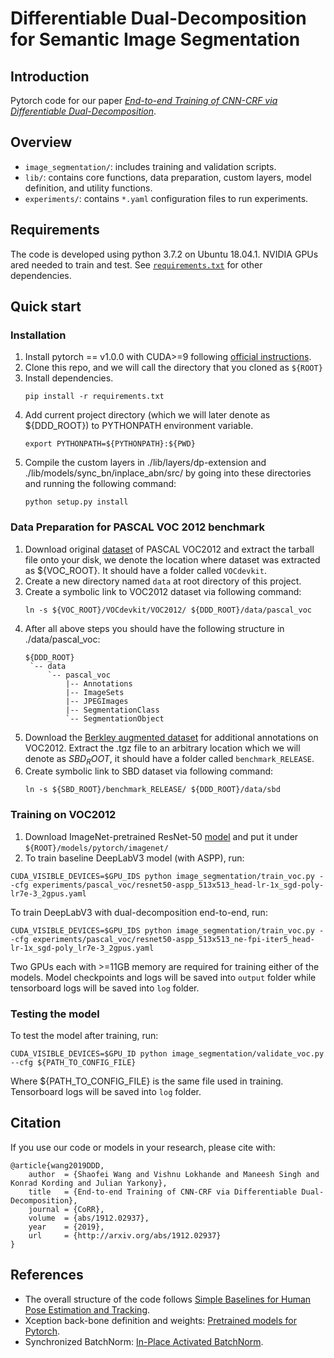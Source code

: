 # Differentiable Dual-Decomposition for Semantic Image Segmentation

## Introduction
Pytorch code for our paper [*End-to-end Training of CNN-CRF via Differentiable Dual-Decomposition*](https://arxiv.org/abs/1912.02937).

## Overview
- `image_segmentation/`: includes training and validation scripts.
- `lib/`: contains core functions, data preparation, custom layers, model definition, and utility functions.
- `experiments/`: contains `*.yaml` configuration files to run experiments.

## Requirements
The code is developed using python 3.7.2 on Ubuntu 18.04.1. NVIDIA GPUs ared needed to train and test. 
See [`requirements.txt`](requirements.txt) for other dependencies.

## Quick start
### Installation
1. Install pytorch == v1.0.0 with CUDA>=9 following [official instructions](https://pytorch.org/).
2. Clone this repo, and we will call the directory that you cloned as `${ROOT}`
3. Install dependencies.
   ```
   pip install -r requirements.txt
   ```
4. Add current project directory (which we will later denote as ${DDD_ROOT}) to PYTHONPATH environment variable.
   ```
   export PYTHONPATH=${PYTHONPATH}:${PWD}
   ```
4. Compile the custom layers in ./lib/layers/dp-extension and ./lib/models/sync_bn/inplace_abn/src/ by going into these directories and running the following command:
   ```
   python setup.py install
   ```

### Data Preparation for PASCAL VOC 2012 benchmark
1. Download original [dataset](http://host.robots.ox.ac.uk/pascal/VOC/voc2012/VOCtrainval_11-May-2012.tar) of PASCAL VOC2012 and extract the tarball file onto your disk, we denote the location where dataset was extracted as ${VOC_ROOT}. It should have a folder called `VOCdevkit`.
2. Create a new directory named `data` at root directory of this project.
3. Create a symbolic link to VOC2012 dataset via following command: 
   ```
   ln -s ${VOC_ROOT}/VOCdevkit/VOC2012/ ${DDD_ROOT}/data/pascal_voc
   ```
4. After all above steps you should have the following structure in ./data/pascal_voc:
   ```
   ${DDD_ROOT}
    `-- data
        `-- pascal_voc 
            |-- Annotations
            |-- ImageSets
            |-- JPEGImages
            |-- SegmentationClass
            `-- SegmentationObject

   ```
5. Download the [Berkley augmented dataset](http://www.eecs.berkeley.edu/Research/Projects/CS/vision/grouping/semantic_contours/benchmark.tgz) for additional annotations on VOC2012. Extract the .tgz file to an arbitrary location which we will denote as ${SBD_ROOT}$, it should have a folder called `benchmark_RELEASE`.
6. Create symbolic link to SBD dataset via following command:
   ```
   ln -s ${SBD_ROOT}/benchmark_RELEASE/ ${DDD_ROOT}/data/sbd
   ```

### Training on VOC2012
1. Download ImageNet-pretrained ResNet-50 [model](https://download.pytorch.org/models/resnet50-19c8e357.pth) and put it under `${ROOT}/models/pytorch/imagenet/`
2. To train baseline DeepLabV3 model (with ASPP), run:
```
CUDA_VISIBLE_DEVICES=$GPU_IDS python image_segmentation/train_voc.py --cfg experiments/pascal_voc/resnet50-aspp_513x513_head-lr-1x_sgd-poly-lr7e-3_2gpus.yaml
```
To train DeepLabV3 with dual-decomposition end-to-end, run:
```
CUDA_VISIBLE_DEVICES=$GPU_IDS python image_segmentation/train_voc.py --cfg experiments/pascal_voc/resnet50-aspp_513x513_ne-fpi-iter5_head-lr-1x_sgd-poly_lr7e-3_2gpus.yaml
```
Two GPUs each with >=11GB memory are required for training either of the models.
Model checkpoints and logs will be saved into `output` folder while tensorboard logs will be saved into `log` folder.

### Testing the model
To test the model after training, run:
```
CUDA_VISIBLE_DEVICES=$GPU_ID python image_segmentation/validate_voc.py --cfg ${PATH_TO_CONFIG_FILE}
```
Where ${PATH_TO_CONFIG_FILE} is the same file used in training. Tensorboard logs will be saved into `log` folder.

## Citation
If you use our code or models in your research, please cite with:
```
@article{wang2019DDD,
    author  = {Shaofei Wang and Vishnu Lokhande and Maneesh Singh and Konrad Kording and Julian Yarkony},
    title   = {End-to-end Training of CNN-CRF via Differentiable Dual-Decomposition},
    journal = {CoRR},
    volume  = {abs/1912.02937},
    year    = {2019},
    url     = {http://arxiv.org/abs/1912.02937}
}
```

## References
- The overall structure of the code follows [Simple Baselines for Human Pose Estimation and Tracking](https://github.com/microsoft/human-pose-estimation.pytorch).
- Xception back-bone definition and weights: [Pretrained models for Pytorch](https://github.com/Cadene/pretrained-models.pytorch).
- Synchronized BatchNorm: [In-Place Activated BatchNorm](https://github.com/mapillary/inplace_abn).

